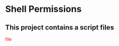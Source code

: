 # Shell Permissions

## This project contains a script files


<span style="color: red">file</span>
